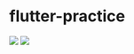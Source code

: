 # flutter-practice
<img src="https://User/DELL/Desktop/flutter/flutter-practice/demo/images/login.jpg">
<img src="https://User/DELL/Desktop/flutter/flutter-practice/demo/images/register.jpg">
